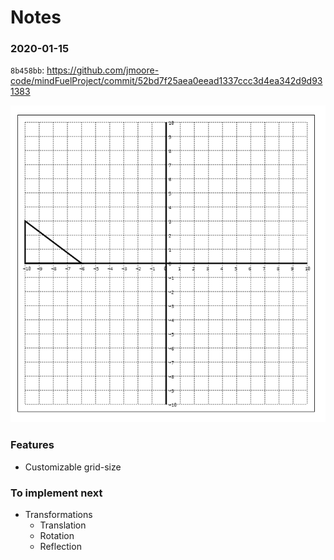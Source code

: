 # Notes

### 2020-01-15

`8b458bb`: https://github.com/jmoore-code/mindFuelProject/commit/52bd7f25aea0eead1337ccc3d4ea342d9d931383

![status](./transformations-game/screenshots/2020-01-15.png)

### Features

- Customizable grid-size

### To implement next

- Transformations
  - Translation
  - Rotation
  - Reflection